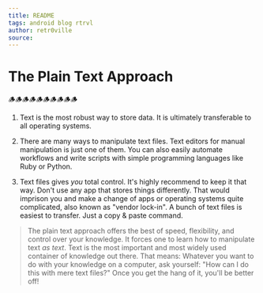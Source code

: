 ```yaml
---
title: README
tags: android blog rtrvl
author: retr0ville
source: 
---
```

# The Plain Text Approach 
🪵🪵🪵🪵🪵🪵🪵🪵🪵🪵
1. Text is the most robust way to store data. It is ultimately transferable to all operating systems. 

2. There are many ways to manipulate text files. Text editors for manual manipulation is just one of them. You can also easily automate workflows and write scripts with simple programming languages like Ruby or Python.

3. Text files gives *you* total control. It's highly recommend to keep it that way. Don't use any app that stores things differently. That would imprison you and make a change of apps or operating systems quite complicated, also known as "vendor lock-in". A bunch of text files is easiest to transfer. Just a copy & paste command.

> The plain text approach offers the best of speed, flexibility, and control over your knowledge. It forces one to learn how to manipulate text *as text*. Text is the most important and most widely used container of knowledge out there. That means: Whatever you want to do with your knowledge on a computer, ask yourself: "How can I do this with mere text files?" Once you get the hang of it, you'll be better off!